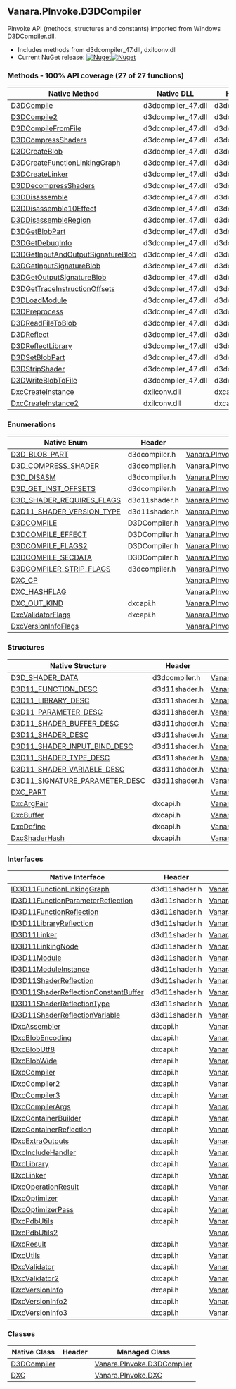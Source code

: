 ## Vanara.PInvoke.D3DCompiler  
PInvoke API (methods, structures and constants) imported from Windows D3DCompiler.dll.

- Includes methods from d3dcompiler_47.dll, dxilconv.dll  
- Current NuGet release: [![Nuget](https://img.shields.io/nuget/v/Vanara.PInvoke.D3DCompiler?logo=nuget&style=flat-square)![Nuget](https://img.shields.io/nuget/dt/Vanara.PInvoke.D3DCompiler?label=%20&style=flat-square)](https://www.nuget.org/packages/Vanara.PInvoke.D3DCompiler)  
### Methods - 100% API coverage (27 of 27 functions)  
Native Method | Native DLL | Header | Managed Method  
--- | --- | --- | ---  
[D3DCompile](https://www.google.com/search?num=5&q=D3DCompile+site%3Alearn.microsoft.com) | d3dcompiler_47.dll | d3dcompiler.h | [Vanara.PInvoke.D3DCompiler.D3DCompile](https://github.com/dahall/Vanara/search?l=C%23&q=D3DCompile)  
[D3DCompile2](https://www.google.com/search?num=5&q=D3DCompile2+site%3Alearn.microsoft.com) | d3dcompiler_47.dll | d3dcompiler.h | [Vanara.PInvoke.D3DCompiler.D3DCompile2](https://github.com/dahall/Vanara/search?l=C%23&q=D3DCompile2)  
[D3DCompileFromFile](https://www.google.com/search?num=5&q=D3DCompileFromFile+site%3Alearn.microsoft.com) | d3dcompiler_47.dll | d3dcompiler.h | [Vanara.PInvoke.D3DCompiler.D3DCompileFromFile](https://github.com/dahall/Vanara/search?l=C%23&q=D3DCompileFromFile)  
[D3DCompressShaders](https://www.google.com/search?num=5&q=D3DCompressShaders+site%3Alearn.microsoft.com) | d3dcompiler_47.dll | d3dcompiler.h | [Vanara.PInvoke.D3DCompiler.D3DCompressShaders](https://github.com/dahall/Vanara/search?l=C%23&q=D3DCompressShaders)  
[D3DCreateBlob](https://www.google.com/search?num=5&q=D3DCreateBlob+site%3Alearn.microsoft.com) | d3dcompiler_47.dll | d3dcompiler.h | [Vanara.PInvoke.D3DCompiler.D3DCreateBlob](https://github.com/dahall/Vanara/search?l=C%23&q=D3DCreateBlob)  
[D3DCreateFunctionLinkingGraph](https://www.google.com/search?num=5&q=D3DCreateFunctionLinkingGraph+site%3Alearn.microsoft.com) | d3dcompiler_47.dll | d3dcompiler.h | [Vanara.PInvoke.D3DCompiler.D3DCreateFunctionLinkingGraph](https://github.com/dahall/Vanara/search?l=C%23&q=D3DCreateFunctionLinkingGraph)  
[D3DCreateLinker](https://www.google.com/search?num=5&q=D3DCreateLinker+site%3Alearn.microsoft.com) | d3dcompiler_47.dll | d3dcompiler.h | [Vanara.PInvoke.D3DCompiler.D3DCreateLinker](https://github.com/dahall/Vanara/search?l=C%23&q=D3DCreateLinker)  
[D3DDecompressShaders](https://www.google.com/search?num=5&q=D3DDecompressShaders+site%3Alearn.microsoft.com) | d3dcompiler_47.dll | d3dcompiler.h | [Vanara.PInvoke.D3DCompiler.D3DDecompressShaders](https://github.com/dahall/Vanara/search?l=C%23&q=D3DDecompressShaders)  
[D3DDisassemble](https://www.google.com/search?num=5&q=D3DDisassemble+site%3Alearn.microsoft.com) | d3dcompiler_47.dll | d3dcompiler.h | [Vanara.PInvoke.D3DCompiler.D3DDisassemble](https://github.com/dahall/Vanara/search?l=C%23&q=D3DDisassemble)  
[D3DDisassemble10Effect](https://www.google.com/search?num=5&q=D3DDisassemble10Effect+site%3Alearn.microsoft.com) | d3dcompiler_47.dll | d3dcompiler.h | [Vanara.PInvoke.D3DCompiler.D3DDisassemble10Effect](https://github.com/dahall/Vanara/search?l=C%23&q=D3DDisassemble10Effect)  
[D3DDisassembleRegion](https://www.google.com/search?num=5&q=D3DDisassembleRegion+site%3Alearn.microsoft.com) | d3dcompiler_47.dll | d3dcompiler.h | [Vanara.PInvoke.D3DCompiler.D3DDisassembleRegion](https://github.com/dahall/Vanara/search?l=C%23&q=D3DDisassembleRegion)  
[D3DGetBlobPart](https://www.google.com/search?num=5&q=D3DGetBlobPart+site%3Alearn.microsoft.com) | d3dcompiler_47.dll | d3dcompiler.h | [Vanara.PInvoke.D3DCompiler.D3DGetBlobPart](https://github.com/dahall/Vanara/search?l=C%23&q=D3DGetBlobPart)  
[D3DGetDebugInfo](https://www.google.com/search?num=5&q=D3DGetDebugInfo+site%3Alearn.microsoft.com) | d3dcompiler_47.dll | d3dcompiler.h | [Vanara.PInvoke.D3DCompiler.D3DGetDebugInfo](https://github.com/dahall/Vanara/search?l=C%23&q=D3DGetDebugInfo)  
[D3DGetInputAndOutputSignatureBlob](https://www.google.com/search?num=5&q=D3DGetInputAndOutputSignatureBlob+site%3Alearn.microsoft.com) | d3dcompiler_47.dll | d3dcompiler.h | [Vanara.PInvoke.D3DCompiler.D3DGetInputAndOutputSignatureBlob](https://github.com/dahall/Vanara/search?l=C%23&q=D3DGetInputAndOutputSignatureBlob)  
[D3DGetInputSignatureBlob](https://www.google.com/search?num=5&q=D3DGetInputSignatureBlob+site%3Alearn.microsoft.com) | d3dcompiler_47.dll | d3dcompiler.h | [Vanara.PInvoke.D3DCompiler.D3DGetInputSignatureBlob](https://github.com/dahall/Vanara/search?l=C%23&q=D3DGetInputSignatureBlob)  
[D3DGetOutputSignatureBlob](https://www.google.com/search?num=5&q=D3DGetOutputSignatureBlob+site%3Alearn.microsoft.com) | d3dcompiler_47.dll | d3dcompiler.h | [Vanara.PInvoke.D3DCompiler.D3DGetOutputSignatureBlob](https://github.com/dahall/Vanara/search?l=C%23&q=D3DGetOutputSignatureBlob)  
[D3DGetTraceInstructionOffsets](https://www.google.com/search?num=5&q=D3DGetTraceInstructionOffsets+site%3Alearn.microsoft.com) | d3dcompiler_47.dll | d3dcompiler.h | [Vanara.PInvoke.D3DCompiler.D3DGetTraceInstructionOffsets](https://github.com/dahall/Vanara/search?l=C%23&q=D3DGetTraceInstructionOffsets)  
[D3DLoadModule](https://www.google.com/search?num=5&q=D3DLoadModule+site%3Alearn.microsoft.com) | d3dcompiler_47.dll | d3dcompiler.h | [Vanara.PInvoke.D3DCompiler.D3DLoadModule](https://github.com/dahall/Vanara/search?l=C%23&q=D3DLoadModule)  
[D3DPreprocess](https://www.google.com/search?num=5&q=D3DPreprocess+site%3Alearn.microsoft.com) | d3dcompiler_47.dll | d3dcompiler.h | [Vanara.PInvoke.D3DCompiler.D3DPreprocess](https://github.com/dahall/Vanara/search?l=C%23&q=D3DPreprocess)  
[D3DReadFileToBlob](https://www.google.com/search?num=5&q=D3DReadFileToBlob+site%3Alearn.microsoft.com) | d3dcompiler_47.dll | d3dcompiler.h | [Vanara.PInvoke.D3DCompiler.D3DReadFileToBlob](https://github.com/dahall/Vanara/search?l=C%23&q=D3DReadFileToBlob)  
[D3DReflect](https://www.google.com/search?num=5&q=D3DReflect+site%3Alearn.microsoft.com) | d3dcompiler_47.dll | d3dcompiler.h | [Vanara.PInvoke.D3DCompiler.D3DReflect](https://github.com/dahall/Vanara/search?l=C%23&q=D3DReflect)  
[D3DReflectLibrary](https://www.google.com/search?num=5&q=D3DReflectLibrary+site%3Alearn.microsoft.com) | d3dcompiler_47.dll | d3dcompiler.h | [Vanara.PInvoke.D3DCompiler.D3DReflectLibrary](https://github.com/dahall/Vanara/search?l=C%23&q=D3DReflectLibrary)  
[D3DSetBlobPart](https://www.google.com/search?num=5&q=D3DSetBlobPart+site%3Alearn.microsoft.com) | d3dcompiler_47.dll | d3dcompiler.h | [Vanara.PInvoke.D3DCompiler.D3DSetBlobPart](https://github.com/dahall/Vanara/search?l=C%23&q=D3DSetBlobPart)  
[D3DStripShader](https://www.google.com/search?num=5&q=D3DStripShader+site%3Alearn.microsoft.com) | d3dcompiler_47.dll | d3dcompiler.h | [Vanara.PInvoke.D3DCompiler.D3DStripShader](https://github.com/dahall/Vanara/search?l=C%23&q=D3DStripShader)  
[D3DWriteBlobToFile](https://www.google.com/search?num=5&q=D3DWriteBlobToFile+site%3Alearn.microsoft.com) | d3dcompiler_47.dll | d3dcompiler.h | [Vanara.PInvoke.D3DCompiler.D3DWriteBlobToFile](https://github.com/dahall/Vanara/search?l=C%23&q=D3DWriteBlobToFile)  
[DxcCreateInstance](https://www.google.com/search?num=5&q=DxcCreateInstance+site%3Alearn.microsoft.com) | dxilconv.dll | dxcapi.h | [Vanara.PInvoke.DXC.DxcCreateInstance](https://github.com/dahall/Vanara/search?l=C%23&q=DxcCreateInstance)  
[DxcCreateInstance2](https://www.google.com/search?num=5&q=DxcCreateInstance2+site%3Alearn.microsoft.com) | dxilconv.dll | dxcapi.h | [Vanara.PInvoke.DXC.DxcCreateInstance2](https://github.com/dahall/Vanara/search?l=C%23&q=DxcCreateInstance2)  
### Enumerations  
Native Enum | Header | Managed Enum  
--- | --- | ---  
[D3D_BLOB_PART](https://www.google.com/search?num=5&q=D3D_BLOB_PART+site%3Alearn.microsoft.com) | d3dcompiler.h | [Vanara.PInvoke.D3DCompiler.D3D_BLOB_PART](https://github.com/dahall/Vanara/search?l=C%23&q=D3D_BLOB_PART)  
[D3D_COMPRESS_SHADER](https://www.google.com/search?num=5&q=D3D_COMPRESS_SHADER+site%3Alearn.microsoft.com) | d3dcompiler.h | [Vanara.PInvoke.D3DCompiler.D3D_COMPRESS_SHADER](https://github.com/dahall/Vanara/search?l=C%23&q=D3D_COMPRESS_SHADER)  
[D3D_DISASM](https://www.google.com/search?num=5&q=D3D_DISASM+site%3Alearn.microsoft.com) | d3dcompiler.h | [Vanara.PInvoke.D3DCompiler.D3D_DISASM](https://github.com/dahall/Vanara/search?l=C%23&q=D3D_DISASM)  
[D3D_GET_INST_OFFSETS](https://www.google.com/search?num=5&q=D3D_GET_INST_OFFSETS+site%3Alearn.microsoft.com) | d3dcompiler.h | [Vanara.PInvoke.D3DCompiler.D3D_GET_INST_OFFSETS](https://github.com/dahall/Vanara/search?l=C%23&q=D3D_GET_INST_OFFSETS)  
[D3D_SHADER_REQUIRES_FLAGS](https://www.google.com/search?num=5&q=D3D_SHADER_REQUIRES_FLAGS+site%3Alearn.microsoft.com) | d3d11shader.h | [Vanara.PInvoke.D3DCompiler.D3D_SHADER_REQUIRES_FLAGS](https://github.com/dahall/Vanara/search?l=C%23&q=D3D_SHADER_REQUIRES_FLAGS)  
[D3D11_SHADER_VERSION_TYPE](https://www.google.com/search?num=5&q=D3D11_SHADER_VERSION_TYPE+site%3Alearn.microsoft.com) | d3d11shader.h | [Vanara.PInvoke.D3DCompiler.D3D11_SHADER_VERSION_TYPE](https://github.com/dahall/Vanara/search?l=C%23&q=D3D11_SHADER_VERSION_TYPE)  
[D3DCOMPILE](https://www.google.com/search?num=5&q=D3DCOMPILE+site%3Alearn.microsoft.com) | D3DCompiler.h | [Vanara.PInvoke.D3DCompiler.D3DCOMPILE](https://github.com/dahall/Vanara/search?l=C%23&q=D3DCOMPILE)  
[D3DCOMPILE_EFFECT](https://www.google.com/search?num=5&q=D3DCOMPILE_EFFECT+site%3Alearn.microsoft.com) | D3DCompiler.h | [Vanara.PInvoke.D3DCompiler.D3DCOMPILE_EFFECT](https://github.com/dahall/Vanara/search?l=C%23&q=D3DCOMPILE_EFFECT)  
[D3DCOMPILE_FLAGS2](https://www.google.com/search?num=5&q=D3DCOMPILE_FLAGS2+site%3Alearn.microsoft.com) | D3DCompiler.h | [Vanara.PInvoke.D3DCompiler.D3DCOMPILE_FLAGS2](https://github.com/dahall/Vanara/search?l=C%23&q=D3DCOMPILE_FLAGS2)  
[D3DCOMPILE_SECDATA](https://www.google.com/search?num=5&q=D3DCOMPILE_SECDATA+site%3Alearn.microsoft.com) | D3DCompiler.h | [Vanara.PInvoke.D3DCompiler.D3DCOMPILE_SECDATA](https://github.com/dahall/Vanara/search?l=C%23&q=D3DCOMPILE_SECDATA)  
[D3DCOMPILER_STRIP_FLAGS](https://www.google.com/search?num=5&q=D3DCOMPILER_STRIP_FLAGS+site%3Alearn.microsoft.com) | d3dcompiler.h | [Vanara.PInvoke.D3DCompiler.D3DCOMPILER_STRIP_FLAGS](https://github.com/dahall/Vanara/search?l=C%23&q=D3DCOMPILER_STRIP_FLAGS)  
[DXC_CP](https://www.google.com/search?num=5&q=DXC_CP+site%3Alearn.microsoft.com) |  | [Vanara.PInvoke.DXC.DXC_CP](https://github.com/dahall/Vanara/search?l=C%23&q=DXC_CP)  
[DXC_HASHFLAG](https://www.google.com/search?num=5&q=DXC_HASHFLAG+site%3Alearn.microsoft.com) |  | [Vanara.PInvoke.DXC.DXC_HASHFLAG](https://github.com/dahall/Vanara/search?l=C%23&q=DXC_HASHFLAG)  
[DXC_OUT_KIND](https://www.google.com/search?num=5&q=DXC_OUT_KIND+site%3Alearn.microsoft.com) | dxcapi.h | [Vanara.PInvoke.DXC.DXC_OUT_KIND](https://github.com/dahall/Vanara/search?l=C%23&q=DXC_OUT_KIND)  
[DxcValidatorFlags](https://www.google.com/search?num=5&q=DxcValidatorFlags+site%3Alearn.microsoft.com) | dxcapi.h | [Vanara.PInvoke.DXC.DxcValidatorFlags](https://github.com/dahall/Vanara/search?l=C%23&q=DxcValidatorFlags)  
[DxcVersionInfoFlags](https://www.google.com/search?num=5&q=DxcVersionInfoFlags+site%3Alearn.microsoft.com) |  | [Vanara.PInvoke.DXC.DxcVersionInfoFlags](https://github.com/dahall/Vanara/search?l=C%23&q=DxcVersionInfoFlags)  
### Structures  
Native Structure | Header | Managed Structure  
--- | --- | ---  
[D3D_SHADER_DATA](https://www.google.com/search?num=5&q=D3D_SHADER_DATA+site%3Alearn.microsoft.com) | d3dcompiler.h | [Vanara.PInvoke.D3DCompiler.D3D_SHADER_DATA](https://github.com/dahall/Vanara/search?l=C%23&q=D3D_SHADER_DATA)  
[D3D11_FUNCTION_DESC](https://www.google.com/search?num=5&q=D3D11_FUNCTION_DESC+site%3Alearn.microsoft.com) | d3d11shader.h | [Vanara.PInvoke.D3DCompiler.D3D11_FUNCTION_DESC](https://github.com/dahall/Vanara/search?l=C%23&q=D3D11_FUNCTION_DESC)  
[D3D11_LIBRARY_DESC](https://www.google.com/search?num=5&q=D3D11_LIBRARY_DESC+site%3Alearn.microsoft.com) | d3d11shader.h | [Vanara.PInvoke.D3DCompiler.D3D11_LIBRARY_DESC](https://github.com/dahall/Vanara/search?l=C%23&q=D3D11_LIBRARY_DESC)  
[D3D11_PARAMETER_DESC](https://www.google.com/search?num=5&q=D3D11_PARAMETER_DESC+site%3Alearn.microsoft.com) | d3d11shader.h | [Vanara.PInvoke.D3DCompiler.D3D11_PARAMETER_DESC](https://github.com/dahall/Vanara/search?l=C%23&q=D3D11_PARAMETER_DESC)  
[D3D11_SHADER_BUFFER_DESC](https://www.google.com/search?num=5&q=D3D11_SHADER_BUFFER_DESC+site%3Alearn.microsoft.com) | d3d11shader.h | [Vanara.PInvoke.D3DCompiler.D3D11_SHADER_BUFFER_DESC](https://github.com/dahall/Vanara/search?l=C%23&q=D3D11_SHADER_BUFFER_DESC)  
[D3D11_SHADER_DESC](https://www.google.com/search?num=5&q=D3D11_SHADER_DESC+site%3Alearn.microsoft.com) | d3d11shader.h | [Vanara.PInvoke.D3DCompiler.D3D11_SHADER_DESC](https://github.com/dahall/Vanara/search?l=C%23&q=D3D11_SHADER_DESC)  
[D3D11_SHADER_INPUT_BIND_DESC](https://www.google.com/search?num=5&q=D3D11_SHADER_INPUT_BIND_DESC+site%3Alearn.microsoft.com) | d3d11shader.h | [Vanara.PInvoke.D3DCompiler.D3D11_SHADER_INPUT_BIND_DESC](https://github.com/dahall/Vanara/search?l=C%23&q=D3D11_SHADER_INPUT_BIND_DESC)  
[D3D11_SHADER_TYPE_DESC](https://www.google.com/search?num=5&q=D3D11_SHADER_TYPE_DESC+site%3Alearn.microsoft.com) | d3d11shader.h | [Vanara.PInvoke.D3DCompiler.D3D11_SHADER_TYPE_DESC](https://github.com/dahall/Vanara/search?l=C%23&q=D3D11_SHADER_TYPE_DESC)  
[D3D11_SHADER_VARIABLE_DESC](https://www.google.com/search?num=5&q=D3D11_SHADER_VARIABLE_DESC+site%3Alearn.microsoft.com) | d3d11shader.h | [Vanara.PInvoke.D3DCompiler.D3D11_SHADER_VARIABLE_DESC](https://github.com/dahall/Vanara/search?l=C%23&q=D3D11_SHADER_VARIABLE_DESC)  
[D3D11_SIGNATURE_PARAMETER_DESC](https://www.google.com/search?num=5&q=D3D11_SIGNATURE_PARAMETER_DESC+site%3Alearn.microsoft.com) | d3d11shader.h | [Vanara.PInvoke.D3DCompiler.D3D11_SIGNATURE_PARAMETER_DESC](https://github.com/dahall/Vanara/search?l=C%23&q=D3D11_SIGNATURE_PARAMETER_DESC)  
[DXC_PART](https://www.google.com/search?num=5&q=DXC_PART+site%3Alearn.microsoft.com) |  | [Vanara.PInvoke.DXC.DXC_PART](https://github.com/dahall/Vanara/search?l=C%23&q=DXC_PART)  
[DxcArgPair](https://www.google.com/search?num=5&q=DxcArgPair+site%3Alearn.microsoft.com) | dxcapi.h | [Vanara.PInvoke.DXC.DxcArgPair](https://github.com/dahall/Vanara/search?l=C%23&q=DxcArgPair)  
[DxcBuffer](https://www.google.com/search?num=5&q=DxcBuffer+site%3Alearn.microsoft.com) | dxcapi.h | [Vanara.PInvoke.DXC.DxcBuffer](https://github.com/dahall/Vanara/search?l=C%23&q=DxcBuffer)  
[DxcDefine](https://www.google.com/search?num=5&q=DxcDefine+site%3Alearn.microsoft.com) | dxcapi.h | [Vanara.PInvoke.DXC.DxcDefine](https://github.com/dahall/Vanara/search?l=C%23&q=DxcDefine)  
[DxcShaderHash](https://www.google.com/search?num=5&q=DxcShaderHash+site%3Alearn.microsoft.com) | dxcapi.h | [Vanara.PInvoke.DXC.DxcShaderHash](https://github.com/dahall/Vanara/search?l=C%23&q=DxcShaderHash)  
### Interfaces  
Native Interface | Header | Managed Interface  
--- | --- | ---  
[ID3D11FunctionLinkingGraph](https://www.google.com/search?num=5&q=ID3D11FunctionLinkingGraph+site%3Alearn.microsoft.com) | d3d11shader.h | [Vanara.PInvoke.D3DCompiler.ID3D11FunctionLinkingGraph](https://github.com/dahall/Vanara/search?l=C%23&q=ID3D11FunctionLinkingGraph)  
[ID3D11FunctionParameterReflection](https://www.google.com/search?num=5&q=ID3D11FunctionParameterReflection+site%3Alearn.microsoft.com) | d3d11shader.h | [Vanara.PInvoke.D3DCompiler.ID3D11FunctionParameterReflection](https://github.com/dahall/Vanara/search?l=C%23&q=ID3D11FunctionParameterReflection)  
[ID3D11FunctionReflection](https://www.google.com/search?num=5&q=ID3D11FunctionReflection+site%3Alearn.microsoft.com) | d3d11shader.h | [Vanara.PInvoke.D3DCompiler.ID3D11FunctionReflection](https://github.com/dahall/Vanara/search?l=C%23&q=ID3D11FunctionReflection)  
[ID3D11LibraryReflection](https://www.google.com/search?num=5&q=ID3D11LibraryReflection+site%3Alearn.microsoft.com) | d3d11shader.h | [Vanara.PInvoke.D3DCompiler.ID3D11LibraryReflection](https://github.com/dahall/Vanara/search?l=C%23&q=ID3D11LibraryReflection)  
[ID3D11Linker](https://www.google.com/search?num=5&q=ID3D11Linker+site%3Alearn.microsoft.com) | d3d11shader.h | [Vanara.PInvoke.D3DCompiler.ID3D11Linker](https://github.com/dahall/Vanara/search?l=C%23&q=ID3D11Linker)  
[ID3D11LinkingNode](https://www.google.com/search?num=5&q=ID3D11LinkingNode+site%3Alearn.microsoft.com) | d3d11shader.h | [Vanara.PInvoke.D3DCompiler.ID3D11LinkingNode](https://github.com/dahall/Vanara/search?l=C%23&q=ID3D11LinkingNode)  
[ID3D11Module](https://www.google.com/search?num=5&q=ID3D11Module+site%3Alearn.microsoft.com) | d3d11shader.h | [Vanara.PInvoke.D3DCompiler.ID3D11Module](https://github.com/dahall/Vanara/search?l=C%23&q=ID3D11Module)  
[ID3D11ModuleInstance](https://www.google.com/search?num=5&q=ID3D11ModuleInstance+site%3Alearn.microsoft.com) | d3d11shader.h | [Vanara.PInvoke.D3DCompiler.ID3D11ModuleInstance](https://github.com/dahall/Vanara/search?l=C%23&q=ID3D11ModuleInstance)  
[ID3D11ShaderReflection](https://www.google.com/search?num=5&q=ID3D11ShaderReflection+site%3Alearn.microsoft.com) | d3d11shader.h | [Vanara.PInvoke.D3DCompiler.ID3D11ShaderReflection](https://github.com/dahall/Vanara/search?l=C%23&q=ID3D11ShaderReflection)  
[ID3D11ShaderReflectionConstantBuffer](https://www.google.com/search?num=5&q=ID3D11ShaderReflectionConstantBuffer+site%3Alearn.microsoft.com) | d3d11shader.h | [Vanara.PInvoke.D3DCompiler.ID3D11ShaderReflectionConstantBuffer](https://github.com/dahall/Vanara/search?l=C%23&q=ID3D11ShaderReflectionConstantBuffer)  
[ID3D11ShaderReflectionType](https://www.google.com/search?num=5&q=ID3D11ShaderReflectionType+site%3Alearn.microsoft.com) | d3d11shader.h | [Vanara.PInvoke.D3DCompiler.ID3D11ShaderReflectionType](https://github.com/dahall/Vanara/search?l=C%23&q=ID3D11ShaderReflectionType)  
[ID3D11ShaderReflectionVariable](https://www.google.com/search?num=5&q=ID3D11ShaderReflectionVariable+site%3Alearn.microsoft.com) | d3d11shader.h | [Vanara.PInvoke.D3DCompiler.ID3D11ShaderReflectionVariable](https://github.com/dahall/Vanara/search?l=C%23&q=ID3D11ShaderReflectionVariable)  
[IDxcAssembler](https://www.google.com/search?num=5&q=IDxcAssembler+site%3Alearn.microsoft.com) | dxcapi.h | [Vanara.PInvoke.DXC.IDxcAssembler](https://github.com/dahall/Vanara/search?l=C%23&q=IDxcAssembler)  
[IDxcBlobEncoding](https://www.google.com/search?num=5&q=IDxcBlobEncoding+site%3Alearn.microsoft.com) | dxcapi.h | [Vanara.PInvoke.DXC.IDxcBlobEncoding](https://github.com/dahall/Vanara/search?l=C%23&q=IDxcBlobEncoding)  
[IDxcBlobUtf8](https://www.google.com/search?num=5&q=IDxcBlobUtf8+site%3Alearn.microsoft.com) | dxcapi.h | [Vanara.PInvoke.DXC.IDxcBlobUtf8](https://github.com/dahall/Vanara/search?l=C%23&q=IDxcBlobUtf8)  
[IDxcBlobWide](https://www.google.com/search?num=5&q=IDxcBlobWide+site%3Alearn.microsoft.com) | dxcapi.h | [Vanara.PInvoke.DXC.IDxcBlobWide](https://github.com/dahall/Vanara/search?l=C%23&q=IDxcBlobWide)  
[IDxcCompiler](https://www.google.com/search?num=5&q=IDxcCompiler+site%3Alearn.microsoft.com) | dxcapi.h | [Vanara.PInvoke.DXC.IDxcCompiler](https://github.com/dahall/Vanara/search?l=C%23&q=IDxcCompiler)  
[IDxcCompiler2](https://www.google.com/search?num=5&q=IDxcCompiler2+site%3Alearn.microsoft.com) | dxcapi.h | [Vanara.PInvoke.DXC.IDxcCompiler2](https://github.com/dahall/Vanara/search?l=C%23&q=IDxcCompiler2)  
[IDxcCompiler3](https://www.google.com/search?num=5&q=IDxcCompiler3+site%3Alearn.microsoft.com) | dxcapi.h | [Vanara.PInvoke.DXC.IDxcCompiler3](https://github.com/dahall/Vanara/search?l=C%23&q=IDxcCompiler3)  
[IDxcCompilerArgs](https://www.google.com/search?num=5&q=IDxcCompilerArgs+site%3Alearn.microsoft.com) | dxcapi.h | [Vanara.PInvoke.DXC.IDxcCompilerArgs](https://github.com/dahall/Vanara/search?l=C%23&q=IDxcCompilerArgs)  
[IDxcContainerBuilder](https://www.google.com/search?num=5&q=IDxcContainerBuilder+site%3Alearn.microsoft.com) | dxcapi.h | [Vanara.PInvoke.DXC.IDxcContainerBuilder](https://github.com/dahall/Vanara/search?l=C%23&q=IDxcContainerBuilder)  
[IDxcContainerReflection](https://www.google.com/search?num=5&q=IDxcContainerReflection+site%3Alearn.microsoft.com) | dxcapi.h | [Vanara.PInvoke.DXC.IDxcContainerReflection](https://github.com/dahall/Vanara/search?l=C%23&q=IDxcContainerReflection)  
[IDxcExtraOutputs](https://www.google.com/search?num=5&q=IDxcExtraOutputs+site%3Alearn.microsoft.com) | dxcapi.h | [Vanara.PInvoke.DXC.IDxcExtraOutputs](https://github.com/dahall/Vanara/search?l=C%23&q=IDxcExtraOutputs)  
[IDxcIncludeHandler](https://www.google.com/search?num=5&q=IDxcIncludeHandler+site%3Alearn.microsoft.com) | dxcapi.h | [Vanara.PInvoke.DXC.IDxcIncludeHandler](https://github.com/dahall/Vanara/search?l=C%23&q=IDxcIncludeHandler)  
[IDxcLibrary](https://www.google.com/search?num=5&q=IDxcLibrary+site%3Alearn.microsoft.com) | dxcapi.h | [Vanara.PInvoke.DXC.IDxcLibrary](https://github.com/dahall/Vanara/search?l=C%23&q=IDxcLibrary)  
[IDxcLinker](https://www.google.com/search?num=5&q=IDxcLinker+site%3Alearn.microsoft.com) | dxcapi.h | [Vanara.PInvoke.DXC.IDxcLinker](https://github.com/dahall/Vanara/search?l=C%23&q=IDxcLinker)  
[IDxcOperationResult](https://www.google.com/search?num=5&q=IDxcOperationResult+site%3Alearn.microsoft.com) | dxcapi.h | [Vanara.PInvoke.DXC.IDxcOperationResult](https://github.com/dahall/Vanara/search?l=C%23&q=IDxcOperationResult)  
[IDxcOptimizer](https://www.google.com/search?num=5&q=IDxcOptimizer+site%3Alearn.microsoft.com) | dxcapi.h | [Vanara.PInvoke.DXC.IDxcOptimizer](https://github.com/dahall/Vanara/search?l=C%23&q=IDxcOptimizer)  
[IDxcOptimizerPass](https://www.google.com/search?num=5&q=IDxcOptimizerPass+site%3Alearn.microsoft.com) | dxcapi.h | [Vanara.PInvoke.DXC.IDxcOptimizerPass](https://github.com/dahall/Vanara/search?l=C%23&q=IDxcOptimizerPass)  
[IDxcPdbUtils](https://www.google.com/search?num=5&q=IDxcPdbUtils+site%3Alearn.microsoft.com) | dxcapi.h | [Vanara.PInvoke.DXC.IDxcPdbUtils](https://github.com/dahall/Vanara/search?l=C%23&q=IDxcPdbUtils)  
[IDxcPdbUtils2](https://www.google.com/search?num=5&q=IDxcPdbUtils2+site%3Alearn.microsoft.com) |  | [Vanara.PInvoke.DXC.IDxcPdbUtils2](https://github.com/dahall/Vanara/search?l=C%23&q=IDxcPdbUtils2)  
[IDxcResult](https://www.google.com/search?num=5&q=IDxcResult+site%3Alearn.microsoft.com) | dxcapi.h | [Vanara.PInvoke.DXC.IDxcResult](https://github.com/dahall/Vanara/search?l=C%23&q=IDxcResult)  
[IDxcUtils](https://www.google.com/search?num=5&q=IDxcUtils+site%3Alearn.microsoft.com) | dxcapi.h | [Vanara.PInvoke.DXC.IDxcUtils](https://github.com/dahall/Vanara/search?l=C%23&q=IDxcUtils)  
[IDxcValidator](https://www.google.com/search?num=5&q=IDxcValidator+site%3Alearn.microsoft.com) | dxcapi.h | [Vanara.PInvoke.DXC.IDxcValidator](https://github.com/dahall/Vanara/search?l=C%23&q=IDxcValidator)  
[IDxcValidator2](https://www.google.com/search?num=5&q=IDxcValidator2+site%3Alearn.microsoft.com) | dxcapi.h | [Vanara.PInvoke.DXC.IDxcValidator2](https://github.com/dahall/Vanara/search?l=C%23&q=IDxcValidator2)  
[IDxcVersionInfo](https://www.google.com/search?num=5&q=IDxcVersionInfo+site%3Alearn.microsoft.com) | dxcapi.h | [Vanara.PInvoke.DXC.IDxcVersionInfo](https://github.com/dahall/Vanara/search?l=C%23&q=IDxcVersionInfo)  
[IDxcVersionInfo2](https://www.google.com/search?num=5&q=IDxcVersionInfo2+site%3Alearn.microsoft.com) | dxcapi.h | [Vanara.PInvoke.DXC.IDxcVersionInfo2](https://github.com/dahall/Vanara/search?l=C%23&q=IDxcVersionInfo2)  
[IDxcVersionInfo3](https://www.google.com/search?num=5&q=IDxcVersionInfo3+site%3Alearn.microsoft.com) | dxcapi.h | [Vanara.PInvoke.DXC.IDxcVersionInfo3](https://github.com/dahall/Vanara/search?l=C%23&q=IDxcVersionInfo3)  
### Classes  
Native Class | Header | Managed Class  
--- | --- | ---  
[D3DCompiler](https://www.google.com/search?num=5&q=D3DCompiler+site%3Alearn.microsoft.com) |  | [Vanara.PInvoke.D3DCompiler](https://github.com/dahall/Vanara/search?l=C%23&q=D3DCompiler)  
[DXC](https://www.google.com/search?num=5&q=DXC+site%3Alearn.microsoft.com) |  | [Vanara.PInvoke.DXC](https://github.com/dahall/Vanara/search?l=C%23&q=DXC)  
